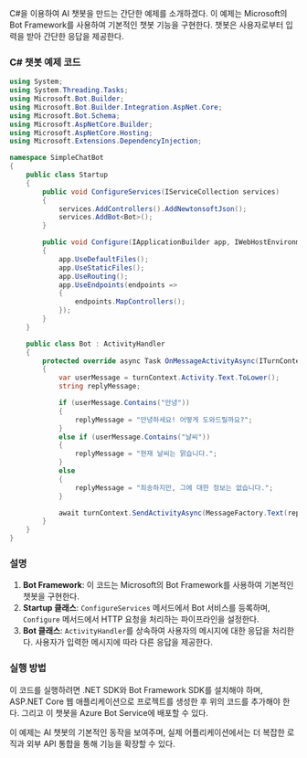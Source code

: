 C#을 이용하여 AI 챗봇을 만드는 간단한 예제를 소개하겠다. 이 예제는 Microsoft의 Bot Framework를 사용하여 기본적인 챗봇 기능을 구현한다. 챗봇은 사용자로부터 입력을 받아 간단한 응답을 제공한다.

### C# 챗봇 예제 코드

```csharp
using System;
using System.Threading.Tasks;
using Microsoft.Bot.Builder;
using Microsoft.Bot.Builder.Integration.AspNet.Core;
using Microsoft.Bot.Schema;
using Microsoft.AspNetCore.Builder;
using Microsoft.AspNetCore.Hosting;
using Microsoft.Extensions.DependencyInjection;

namespace SimpleChatBot
{
    public class Startup
    {
        public void ConfigureServices(IServiceCollection services)
        {
            services.AddControllers().AddNewtonsoftJson();
            services.AddBot<Bot>();
        }

        public void Configure(IApplicationBuilder app, IWebHostEnvironment env)
        {
            app.UseDefaultFiles();
            app.UseStaticFiles();
            app.UseRouting();
            app.UseEndpoints(endpoints =>
            {
                endpoints.MapControllers();
            });
        }
    }

    public class Bot : ActivityHandler
    {
        protected override async Task OnMessageActivityAsync(ITurnContext<IMessageActivity> turnContext, CancellationToken cancellationToken)
        {
            var userMessage = turnContext.Activity.Text.ToLower();
            string replyMessage;

            if (userMessage.Contains("안녕"))
            {
                replyMessage = "안녕하세요! 어떻게 도와드릴까요?";
            }
            else if (userMessage.Contains("날씨"))
            {
                replyMessage = "현재 날씨는 맑습니다.";
            }
            else
            {
                replyMessage = "죄송하지만, 그에 대한 정보는 없습니다.";
            }

            await turnContext.SendActivityAsync(MessageFactory.Text(replyMessage), cancellationToken);
        }
    }
}
```

### 설명
1. **Bot Framework**: 이 코드는 Microsoft의 Bot Framework를 사용하여 기본적인 챗봇을 구현한다.
2. **Startup 클래스**: `ConfigureServices` 메서드에서 Bot 서비스를 등록하며, `Configure` 메서드에서 HTTP 요청을 처리하는 파이프라인을 설정한다.
3. **Bot 클래스**: `ActivityHandler`를 상속하여 사용자의 메시지에 대한 응답을 처리한다. 사용자가 입력한 메시지에 따라 다른 응답을 제공한다.

### 실행 방법
이 코드를 실행하려면 .NET SDK와 Bot Framework SDK를 설치해야 하며, ASP.NET Core 웹 애플리케이션으로 프로젝트를 생성한 후 위의 코드를 추가해야 한다. 그리고 이 챗봇을 Azure Bot Service에 배포할 수 있다.

이 예제는 AI 챗봇의 기본적인 동작을 보여주며, 실제 어플리케이션에서는 더 복잡한 로직과 외부 API 통합을 통해 기능을 확장할 수 있다.